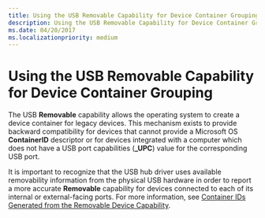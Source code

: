 ```yaml
---
title: Using the USB Removable Capability for Device Container Grouping
description: Using the USB Removable Capability for Device Container Grouping
ms.date: 04/20/2017
ms.localizationpriority: medium
---
```


# Using the USB Removable Capability for Device Container Grouping


The USB **Removable** capability allows the operating system to create a device container for legacy devices. This mechanism exists to provide backward compatibility for devices that cannot provide a Microsoft OS **ContainerID** descriptor or for devices integrated with a computer which does not have a USB port capabilities (**_UPC**) value for the corresponding USB port.

It is important to recognize that the USB hub driver uses available removability information from the physical USB hardware in order to report a more accurate **Removable** capability for devices connected to each of its internal or external-facing ports. For more information, see [Container IDs Generated from the Removable Device Capability](container-ids-generated-from-the-removable-device-capability.md).

 

 





